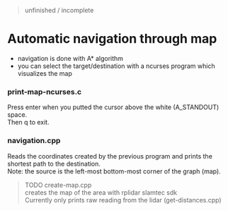 >unfinished / incomplete
# Automatic navigation through map

* navigation is done with A* algorithm
* you can select the target/destination with a ncurses program which visualizes the map


### print-map-ncurses.c

Press enter when you putted the cursor above the white (A_STANDOUT) space.<br>
Then q to exit.

### navigation.cpp

Reads the coordinates created by the previous program and prints the shortest path to the destination.<br>
Note: the source is the left-most bottom-most corner of the graph (map).

> TODO create-map.cpp<br>
> creates the map of the area with rplidar slamtec sdk<br>
> Currently only prints raw reading from the lidar (get-distances.cpp)

